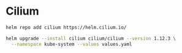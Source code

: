 # Cilium

[](https://docs.cilium.io/en/stable/gettingstarted/k8s-install-helm/)

```bash
helm repo add cilium https://helm.cilium.io/
```

```bash
helm upgrade --install cilium cilium/cilium --version 1.12.3 \
  --namespace kube-system --values values.yaml
```
